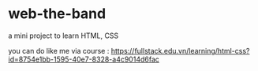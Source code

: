 # web-the-band
a mini project to learn HTML, CSS

you can do like me via course : https://fullstack.edu.vn/learning/html-css?id=8754e1bb-1595-40e7-8328-a4c9014d6fac
